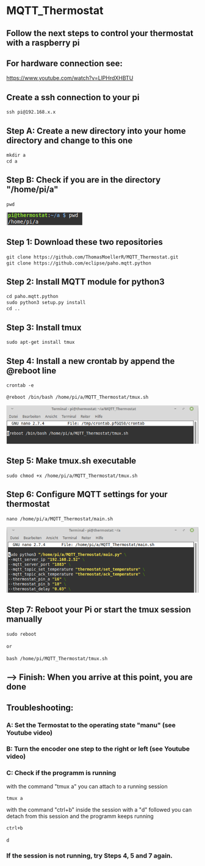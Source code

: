 #  MQTT_Thermostat

## Follow the next steps to control your thermostat with a raspberry pi

## For hardware connection see:
https://www.youtube.com/watch?v=LlPHrdXHBTU

## Create a ssh connection to your pi
    ssh pi@192.168.x.x

## Step A: Create a new directory into your home directory and change to this one
    mkdir a
    cd a

## Step B: Check if you are in the directory "/home/pi/a"
    pwd

![](images/pwd.png)

## Step 1: Download these two repositories
    git clone https://github.com/ThomasMoellerR/MQTT_Thermostat.git
    git clone https://github.com/eclipse/paho.mqtt.python

## Step 2: Install MQTT module for python3
    cd paho.mqtt.python
    sudo python3 setup.py install
    cd ..

## Step 3: Install tmux
    sudo apt-get install tmux


## Step 4: Install a new crontab by append the @reboot line
    crontab -e

`@reboot /bin/bash /home/pi/a/MQTT_Thermostat/tmux.sh`

![](images/crontab.png)

## Step 5: Make tmux.sh executable
    sudo chmod +x /home/pi/a/MQTT_Thermostat/tmux.sh

## Step 6: Configure MQTT settings for your thermostat
    nano /home/pi/a/MQTT_Thermostat/main.sh

![](images/main.sh.png)


## Step 7: Reboot your Pi or start the tmux session manually
    sudo reboot

    or

    bash /home/pi/MQTT_Thermostat/tmux.sh

## --> Finish: When you arrive at this point, you are done


## Troubleshooting:


###  A: Set the Termostat to the operating state "manu" (see Youtube video)

###  B: Turn the encoder one step to the right or left (see Youtube video)


###  C: Check if the programm is running

with the command "tmux a" you can attach to a running session

    tmux a

with the command "ctrl+b" inside the session with a "d" followed you can detach from this session and the programm keeps running

    ctrl+b

    d

###  If the session is not running, try Steps 4, 5 and 7 again.
